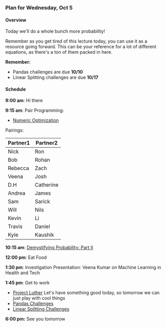 ### Plan for Wednesday, Oct 5

#### Overview

Today we'll do a whole bunch more probability!

Remember as you get tired of this lecture today, you can use it as a resource going forward.  This can be your reference for a lot of different equations, as there's a ton of them packed in here.

**Remember:**
* Pandas challenges are due **10/10**
* Linear Splitting challenges are due **10/17**

#### Schedule

**9:00 am**: Hi there

**9:15 am**: Pair Programming:
* [Numeric Optimization](pair-numeric-opt.md)

Pairings:  

| Partner1 | Partner2|
|----------|---------|
| Nick | Ron |
| Bob | Rohan |
| Rebecca | Zach |
| Veena | Josh |
| D.H | Catherine |
| Andrea | James |
| Sam | Sarick |
| Will | Nils |
| Kevin | Li |
| Travis | Daniel |
| Kyle | Kaushik |

**10:15 am**: [Demystifying Probability: Part II](Demystifying_Probability.ipynb)

**12:00 pm**: Eat Food

**1:30 pm**: Investigation Presentation: Veena Kumar on Machine Learning in Health and Tech

**1:45 pm**: Get to work
* [Project Luther](/projects/02-luther) Let's have something good today, so tomorrow we can just play with cool things
* [Pandas Challenges](/challenges/02-pandas)
* [Linear Splitting Challenges](/challenges/03-linear_splitting)

**6:00 pm:** See you tomorrow
